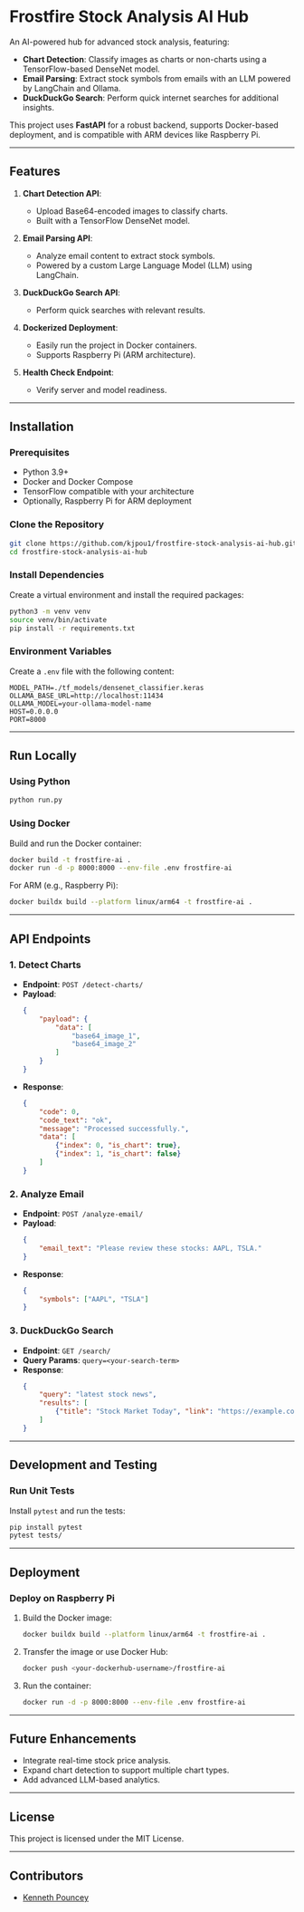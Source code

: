 # Frostfire Stock Analysis AI Hub

An AI-powered hub for advanced stock analysis, featuring:
- **Chart Detection**: Classify images as charts or non-charts using a TensorFlow-based DenseNet model.
- **Email Parsing**: Extract stock symbols from emails with an LLM powered by LangChain and Ollama.
- **DuckDuckGo Search**: Perform quick internet searches for additional insights.

This project uses **FastAPI** for a robust backend, supports Docker-based deployment, and is compatible with ARM devices like Raspberry Pi.

---

## Features

1. **Chart Detection API**:
   - Upload Base64-encoded images to classify charts.
   - Built with a TensorFlow DenseNet model.

2. **Email Parsing API**:
   - Analyze email content to extract stock symbols.
   - Powered by a custom Large Language Model (LLM) using LangChain.

3. **DuckDuckGo Search API**:
   - Perform quick searches with relevant results.

4. **Dockerized Deployment**:
   - Easily run the project in Docker containers.
   - Supports Raspberry Pi (ARM architecture).

5. **Health Check Endpoint**:
   - Verify server and model readiness.

---

## Installation

### Prerequisites
- Python 3.9+
- Docker and Docker Compose
- TensorFlow compatible with your architecture
- Optionally, Raspberry Pi for ARM deployment

### Clone the Repository
```bash
git clone https://github.com/kjpou1/frostfire-stock-analysis-ai-hub.git
cd frostfire-stock-analysis-ai-hub
```

### Install Dependencies
Create a virtual environment and install the required packages:
```bash
python3 -m venv venv
source venv/bin/activate
pip install -r requirements.txt
```

### Environment Variables
Create a `.env` file with the following content:
```plaintext
MODEL_PATH=./tf_models/densenet_classifier.keras
OLLAMA_BASE_URL=http://localhost:11434
OLLAMA_MODEL=your-ollama-model-name
HOST=0.0.0.0
PORT=8000
```

---

## Run Locally

### Using Python
```bash
python run.py
```

### Using Docker
Build and run the Docker container:
```bash
docker build -t frostfire-ai .
docker run -d -p 8000:8000 --env-file .env frostfire-ai
```

For ARM (e.g., Raspberry Pi):
```bash
docker buildx build --platform linux/arm64 -t frostfire-ai .
```

---

## API Endpoints

### **1. Detect Charts**
- **Endpoint**: `POST /detect-charts/`
- **Payload**:
    ```json
    {
        "payload": {
            "data": [
                "base64_image_1",
                "base64_image_2"
            ]
        }
    }
    ```
- **Response**:
    ```json
    {
        "code": 0,
        "code_text": "ok",
        "message": "Processed successfully.",
        "data": [
            {"index": 0, "is_chart": true},
            {"index": 1, "is_chart": false}
        ]
    }
    ```

### **2. Analyze Email**
- **Endpoint**: `POST /analyze-email/`
- **Payload**:
    ```json
    {
        "email_text": "Please review these stocks: AAPL, TSLA."
    }
    ```
- **Response**:
    ```json
    {
        "symbols": ["AAPL", "TSLA"]
    }
    ```

### **3. DuckDuckGo Search**
- **Endpoint**: `GET /search/`
- **Query Params**: `query=<your-search-term>`
- **Response**:
    ```json
    {
        "query": "latest stock news",
        "results": [
            {"title": "Stock Market Today", "link": "https://example.com", "snippet": "Latest market trends..."}
        ]
    }
    ```

---

## Development and Testing

### Run Unit Tests
Install `pytest` and run the tests:
```bash
pip install pytest
pytest tests/
```

---

## Deployment

### Deploy on Raspberry Pi
1. Build the Docker image:
    ```bash
    docker buildx build --platform linux/arm64 -t frostfire-ai .
    ```

2. Transfer the image or use Docker Hub:
    ```bash
    docker push <your-dockerhub-username>/frostfire-ai
    ```

3. Run the container:
    ```bash
    docker run -d -p 8000:8000 --env-file .env frostfire-ai
    ```

---

## Future Enhancements
- Integrate real-time stock price analysis.
- Expand chart detection to support multiple chart types.
- Add advanced LLM-based analytics.

---

## License
This project is licensed under the MIT License.

---

## Contributors
- [Kenneth Pouncey](https://github.com/kjpou1)

